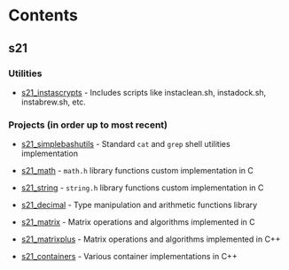 # Contents

## s21

### Utilities

- [s21_instascrypts](https://github.com/reginaharmony/s21_INSTASCRYPTS) - Includes scripts like instaclean.sh, instadock.sh, instabrew.sh, etc.

### Projects (in order up to most recent)

- [s21_simplebashutils](https://github.com/reginaharmony/s21_SimpleBashUtils) - Standard `cat` and `grep` shell utilities implementation

- [s21_math](https://github.com/reginaharmony/s21_math) - `math.h` library functions custom implementation in C

- [s21_string](https://github.com/reginaharmony/s21_string) - `string.h` library functions custom implementation in C

- [s21_decimal](https://github.com/reginaharmony/s21_decimal) - Type manipulation and arithmetic functions library

- [s21_matrix](https://github.com/reginaharmony/s21_matrix) - Matrix operations and algorithms implemented in C

- [s21_matrixplus](https://github.com/reginaharmony/s21_matrixplus) - Matrix operations and algorithms implemented in C++

- [s21_containers](https://github.com/reginaharmony/s21_containers) - Various container implementations in C++
